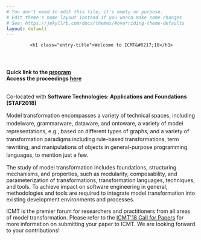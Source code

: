 ```yaml
---
# You don't need to edit this file, it's empty on purpose.
# Edit theme's home layout instead if you wanna make some changes
# See: https://jekyllrb.com/docs/themes/#overriding-theme-defaults
layout: default
---
```


<header class="entry-header">
				
	<h1 class="entry-title">Welcome to ICMT&#8217;18</h1>
</header><!-- .entry-header -->

<div class="entry-content">

<!--
<p>Co-located with <a href="http://staf2016.conf.tuwien.ac.at/events/" target="_blank">Software Technologies: Applications and Foundations (STAF2018)</a></p>
-->

<b>Quick link to the <a href="https://icmt2018.github.io/program.html">program</a></b>
</br>
<b>Access the proceedings <a href="https://link.springer.com/book/10.1007%2F978-3-319-93317-7">here</a></b>
</br>
</br>

<p>Co-located with <strong>Software Technologies: Applications and Foundations (STAF2018)</strong></p>
<p><span style="line-height: 1.5;">Model transformation encompasses a variety of technical spaces, including modelware, grammarware, dataware, and ontoware, a variety of model representations, e.g., based on different types of graphs, and a variety of transformation paradigms including rule-based transformations, term rewriting, and manipulations of objects in general-purpose programming languages, to mention just a few.</span></p>
<p>The study of model transformation includes foundations, structuring mechanisms, and properties, such as modularity, composability, and parameterization of transformations, transformation languages, techniques, and tools. To achieve impact on software engineering in general, methodologies and tools are required to integrate model transformation into existing development environments and processes.</p>

<p>ICMT is the premier forum for researchers and practitioners from all areas of model transformation.
Please refer to the <a title="Call for Papers" href="{{ base }}/cfp.html">ICMT'18 Call for Papers</a> for more information on submitting your paper to ICMT. We are looking forward to your contributions!

</p>
<!--
 This year's edition will feature, besides several peer-reviewed papers, a <a title="ICMT’14 Keynote" href="http://www.di.univaq.it/ICMT2014/?page_id=94">keynote held by Jean Bézivin</a>.
-->

<p><!--
Please refer to the <a title="Call for Papers" href="http://www.di.univaq.it/ICMT2014/?page_id=17">ICMT'14 Call for Papers</a> for more information on submitting your paper to ICMT. We are looking forward to your contributions! We also invite you to <a title="STAF'14 Call for Satellite Events" href="http://www.cs.york.ac.uk/staf/2014/satellitecall" target="_blank">propose a satellite event (workshops and tutorials)</a>.
--></p>
										</div><!-- .entry-content -->

